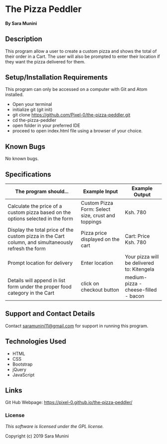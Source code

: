 # The Pizza Peddler

#### By Sara Munini

## Description

This program allow a user to create a custom pizza and shows the total of their order in a Cart. The user will also be prompted to enter their location if they want the pizza delivered for them.

## Setup/Installation Requirements

This program can only be accessed on a computer with Git and Atom installed.

-   Open your terminal
-   initialize git (git init)
-   git clone <https://github.com/Pixel-0/the-pizza-peddler.git>
-   cd the-pizza-peddler
-   open folder in your preferred IDE
-   proceed to open index.html file using a browser of your choice.

## Known Bugs

No known bugs.

## Specifications

| The program should...                                                                               | Example Input                                      | Example Output                             |
| --------------------------------------------------------------------------------------------------- | -------------------------------------------------- | ------------------------------------------ |
| Calculate the price of a custom pizza based on the options selected in the form                     | Custom Pizza Form: Select size, crust and toppings | Ksh. 780                                   |
| Display the total price of the custom pizza in the Cart column, and simultaneously refresh the form | Pizza price displayed on the cart                  | Cart: Price Ksh. 780                       |
| Prompt location for delivery                                                                        | Enter location                                     | Your pizza will be delivered to: Kitengela |
| Details will append in list form under the proper food category in the Cart                         | click on checkout button                           | medium-pizza - cheese-filled - bacon       |

## Support and Contact Details

Contact saramunini11@gmail.com for support in running this program.

## Technologies Used

-   HTML
-   CSS
-   Bootstrap
-   jQuery
-   JavaScript

## Links

Git Hub Webpage: <https://pixel-0.github.io/the-pizza-peddler/>

### License

_This software is licensed under the GPL license._

Copyright (c) 2019 Sara Munini
